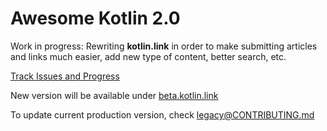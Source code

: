 # Awesome Kotlin 2.0

Work in progress: Rewriting **kotlin.link** in order to make submitting articles and links much easier, add new type of content, better search, etc.

[Track Issues and Progress](https://github.com/KotlinBy/awesome-kotlin/milestone/1)

New version will be available under [beta.kotlin.link](https://beta.kotlin.link)

To update current production version, check [legacy@CONTRIBUTING.md](https://github.com/KotlinBy/awesome-kotlin/blob/legacy/CONTRIBUTING.md)
